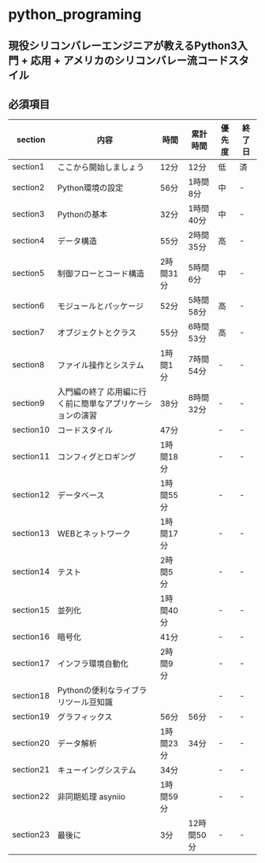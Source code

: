 # python_programing

## 現役シリコンバレーエンジニアが教えるPython3入門 + 応用 + アメリカのシリコンバレー流コードスタイル

## 必須項目
| section | 内容 | 時間 | 累計時間 | 優先度 | 終了日 |
|---------|---------|---------|---------|---------|---------|
| section1   | ここから開始しましょう   | 12分   | 12分   | 低  | 済  |
| section2   | Python環境の設定   | 56分   | 1時間8分   | 中  | -  |
| section3   | Pythonの基本   | 32分   |  1時間40分  | 中  | -  |
| section4   | データ構造   |  55分  |  2時間35分  | 高  | -  |
| section5   | 制御フローとコード構造  | 2時間31分   |  5時間6分  | 中  | -  |
| section6   | モジュールとパッケージ | 52分  |  5時間58分  | 高  | -  |
| section7   | オブジェクトとクラス   | 55分   |  6時間53分  | 高  | -  |
| section8   | ファイル操作とシステム   | 1時間1分   | 7時間54分   | -  | -  |
| section9   | 入門編の終了 応用編に行く前に簡単なアプリケーションの演習   | 38分   |  8時間32分  | -  | -  |
| section10  | コードスタイル   | 47分   |    | -  | -  |
| section11  | コンフィグとロギング   | 1時間18分   |    | -  | -  |
| section12  | データベース   | 1時間55分   |    | -  | -  |
| section13  | WEBとネットワーク   | 1時間17分   |    | -  | -  |
| section14  | テスト |  2時間5分  |   | -  | -  |
| section15  | 並列化   | 1時間40分   |    | -  | -  |
| section16  | 暗号化 | 41分   |    | -  | -  |
| section17  | インフラ環境自動化 | 2時間9分   |    | -  | -  |
| section18  | Pythonの便利なライブラリツール豆知識   |    |    | -  | -  |
| section19  | グラフィックス   | 56分   | 56分   | -  | -  |
| section20  | データ解析  | 1時間23分   | 34分   | -  | -  |
| section21  | キューイングシステム  | 34分   |    | -  | -  |
| section22  | 非同期処理 asyniio | 1時間59分   |    | -  | -  |
| section23  | 最後に | 3分  |  12時間50分  | -  | -  |
